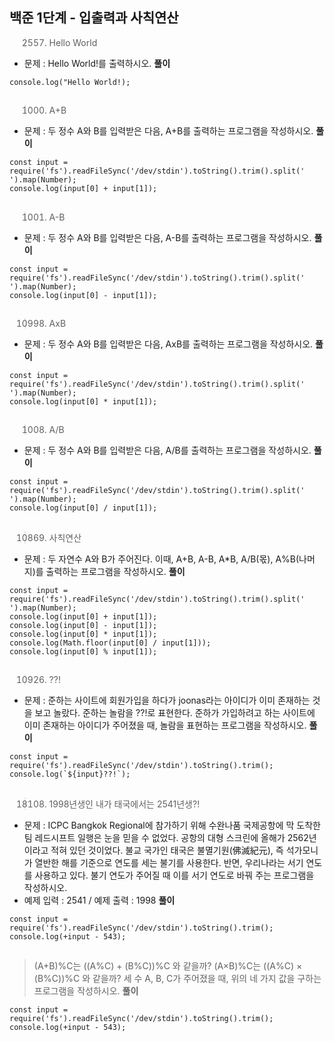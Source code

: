 ## 백준 1단계 - 입출력과 사칙연산

> 2557. Hello World
 - 문제 : Hello World!를 출력하시오.
**풀이**
```
console.log("Hello World!);
```
##
> 1000. A+B
 - 문제 : 두 정수 A와 B를 입력받은 다음, A+B를 출력하는 프로그램을 작성하시오.
 **풀이**
```
const input = require('fs').readFileSync('/dev/stdin').toString().trim().split(' ').map(Number);
console.log(input[0] + input[1]);
```
##
> 1001. A-B
 - 문제 : 두 정수 A와 B를 입력받은 다음, A-B를 출력하는 프로그램을 작성하시오.
 **풀이**
```
const input = require('fs').readFileSync('/dev/stdin').toString().trim().split(' ').map(Number);
console.log(input[0] - input[1]);
```
##
> 10998. AxB
 - 문제 : 두 정수 A와 B를 입력받은 다음, AxB를 출력하는 프로그램을 작성하시오.
 **풀이**
```
const input = require('fs').readFileSync('/dev/stdin').toString().trim().split(' ').map(Number);
console.log(input[0] * input[1]);
```
##
> 1008. A/B
 - 문제 : 두 정수 A와 B를 입력받은 다음, A/B를 출력하는 프로그램을 작성하시오.
 **풀이**
```
const input = require('fs').readFileSync('/dev/stdin').toString().trim().split(' ').map(Number);
console.log(input[0] / input[1]);
```
##
> 10869. 사칙연산
 - 문제 : 두 자연수 A와 B가 주어진다. 이때, A+B, A-B, A*B, A/B(몫), A%B(나머지)를 출력하는 프로그램을 작성하시오.
 **풀이**
```
const input = require('fs').readFileSync('/dev/stdin').toString().trim().split(' ').map(Number);
console.log(input[0] + input[1]);
console.log(input[0] - input[1]);
console.log(input[0] * input[1]);
console.log(Math.floor(input[0] / input[1]));
console.log(input[0] % input[1]);
```
##
> 10926. ??!
 - 문제 : 준하는 사이트에 회원가입을 하다가 joonas라는 아이디가 이미 존재하는 것을 보고 놀랐다. 준하는 놀람을 ??!로 표현한다. 준하가 가입하려고 하는 사이트에 이미 존재하는 아이디가 주어졌을 때, 놀람을 표현하는 프로그램을 작성하시오.
 **풀이**
```
const input = require('fs').readFileSync('/dev/stdin').toString().trim();
console.log(`${input}??!`);
```
##
> 18108. 1998년생인 내가 태국에서는 2541년생?!
 - 문제 : ICPC Bangkok Regional에 참가하기 위해 수완나품 국제공항에 막 도착한 팀 레드시프트 일행은 눈을 믿을 수 없었다. 공항의 대형 스크린에 올해가 2562년이라고 적혀 있던 것이었다.
불교 국가인 태국은 불멸기원(佛滅紀元), 즉 석가모니가 열반한 해를 기준으로 연도를 세는 불기를 사용한다. 반면, 우리나라는 서기 연도를 사용하고 있다. 불기 연도가 주어질 때 이를 서기 연도로 바꿔 주는 프로그램을 작성하시오.
 - 예제 입력 : 2541 / 예제 출력 : 1998
 **풀이**
```
const input = require('fs').readFileSync('/dev/stdin').toString().trim();
console.log(+input - 543);
```
##
> (A+B)%C는 ((A%C) + (B%C))%C 와 같을까?
 (A×B)%C는 ((A%C) × (B%C))%C 와 같을까?
 세 수 A, B, C가 주어졌을 때, 위의 네 가지 값을 구하는 프로그램을 작성하시오.
 **풀이**
```
const input = require('fs').readFileSync('/dev/stdin').toString().trim();
console.log(+input - 543);
```
